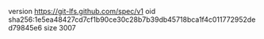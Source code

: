 version https://git-lfs.github.com/spec/v1
oid sha256:1e5ea48427cd7cf1b90ce30c28b7b39db45718bca1f4c011772952ded79845e6
size 3007
